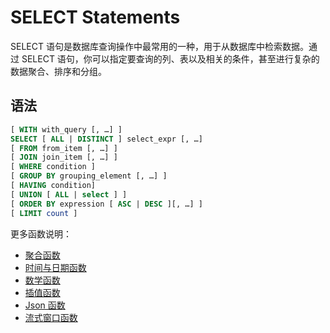 # SELECT Statements

SELECT 语句是数据库查询操作中最常用的一种，用于从数据库中检索数据。通过 SELECT 语句，你可以指定要查询的列、表以及相关的条件，甚至进行复杂的数据聚合、排序和分组。

## 语法

```SQL
[ WITH with_query [, …] ]
SELECT [ ALL | DISTINCT ] select_expr [, …]
[ FROM from_item [, …] ]
[ JOIN join_item [, …] ]
[ WHERE condition ]
[ GROUP BY grouping_element [, …] ]
[ HAVING condition]
[ UNION [ ALL | select ] ]
[ ORDER BY expression [ ASC | DESC ][, …] ]
[ LIMIT count ]
```

更多函数说明：

* [聚合函数](../aggregation.md)
* [时间与日期函数](../date.md)
* [数学函数](../math.md)
* [插值函数](../gap_fill.md)
* [Json 函数](../json.md)
* [流式窗口函数](../streaming-window.md)
